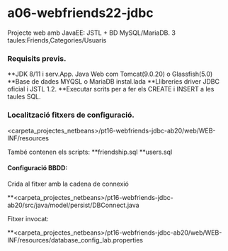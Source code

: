 # a06-webfriends22-jdbc
Projecte web amb JavaEE: JSTL + BD MySQL/MariaDB. 3 taules:Friends,Categories/Usuaris

### Requisits previs.

**JDK 8/11 i serv.App. Java Web com Tomcat(9.0.20) o Glassfish(5.0)
**Base de dades MYQSL o MariaDB instal.lada
**Llibreries driver JDBC oficial i JSTL 1.2.
**Executar scrits per a fer els CREATE i INSERT a les taules SQL.

### Localització fitxers de configuració.

<carpeta_projectes_netbeans>/pt16-webfriends-jdbc-ab20/web/WEB-INF/resources

També contenen els scripts:
**friendship.sql
**users.sql

#### Configuració BBDD:

Crida al fitxer amb la cadena de connexió

**<carpeta_projectes_netbeans>/pt16-webfriends-jdbc-ab20/src/java/model/persist/DBConnect.java

Fitxer invocat:

**<carpeta_projectes_netbeans>/pt16-webfriends-jdbc-ab20/web/WEB-INF/resources/database_config_lab.properties

